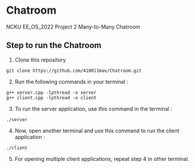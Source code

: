 # Chatroom
NCKU EE_OS_2022 Project 2  Many-to-Many Chatroom
## Step to run the Chatroom
1. Clone this repository
```
git clone https://github.com/410011max/Chatroom.git
```
2. Run the following commands in your terminal :
```
g++ server.cpp -lpthread -o server
g++ client.cpp -lpthread -o client
```
3. To run the server application, use this command in the terminal :
```
./server
```
4. Now, open another terminal and use this command to run the client application :
```
./client
```
5. For opening multiple client applications, repeat step 4 in other terminal.